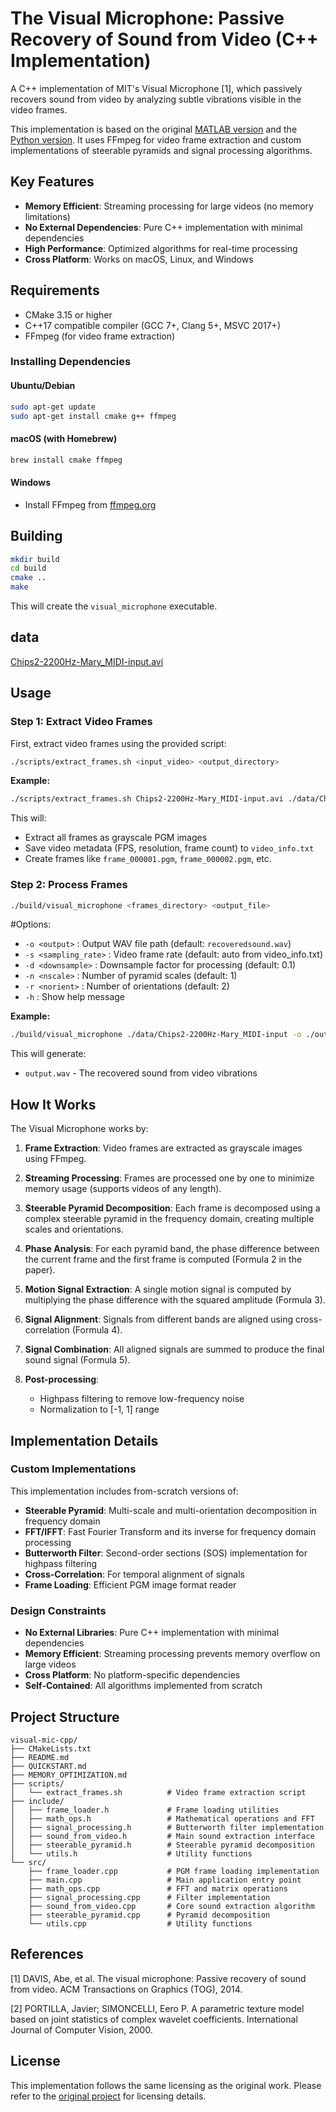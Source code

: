 # The Visual Microphone: Passive Recovery of Sound from Video (C++ Implementation)

A C++ implementation of MIT's Visual Microphone [1], which passively recovers sound from video by analyzing subtle vibrations visible in the video frames.

This implementation is based on the original [MATLAB version](http://people.csail.mit.edu/mrub/VisualMic/#data) and the [Python version](https://github.com/antoniomuso/visual-mic). It uses FFmpeg for video frame extraction and custom implementations of steerable pyramids and signal processing algorithms.

## Key Features

- **Memory Efficient**: Streaming processing for large videos (no memory limitations)
- **No External Dependencies**: Pure C++ implementation with minimal dependencies
- **High Performance**: Optimized algorithms for real-time processing
- **Cross Platform**: Works on macOS, Linux, and Windows



## Requirements

- CMake 3.15 or higher
- C++17 compatible compiler (GCC 7+, Clang 5+, MSVC 2017+)
- FFmpeg (for video frame extraction)

### Installing Dependencies

#### Ubuntu/Debian
```bash
sudo apt-get update
sudo apt-get install cmake g++ ffmpeg       
```

#### macOS (with Homebrew)
```bash
brew install cmake ffmpeg
```

#### Windows
- Install FFmpeg from [ffmpeg.org](https://ffmpeg.org/download.html)

## Building

```bash
mkdir build
cd build
cmake ..
make
```

This will create the `visual_microphone` executable.

## data

[Chips2-2200Hz-Mary_MIDI-input.avi](https://data.csail.mit.edu/vidmag/VisualMic/Results/Chips2-2200Hz-Mary_MIDI-input.avi)

## Usage

### Step 1: Extract Video Frames

First, extract video frames using the provided script:

```bash
./scripts/extract_frames.sh <input_video> <output_directory>
```

**Example:**
```bash
./scripts/extract_frames.sh Chips2-2200Hz-Mary_MIDI-input.avi ./data/Chips2-2200Hz-Mary_MIDI-input 2200
```

This will:
- Extract all frames as grayscale PGM images
- Save video metadata (FPS, resolution, frame count) to `video_info.txt`
- Create frames like `frame_000001.pgm`, `frame_000002.pgm`, etc.

### Step 2: Process Frames

```bash
./build/visual_microphone <frames_directory> <output_file>
```
#Options:
- `-o <output>` : Output WAV file path (default: `recoveredsound.wav`)
- `-s <sampling_rate>` : Video frame rate (default: auto from video_info.txt)
- `-d <downsample>` : Downsample factor for processing (default: 0.1)
- `-n <nscale>` : Number of pyramid scales (default: 1)
- `-r <norient>` : Number of orientations (default: 2)
- `-h` : Show help message

**Example:**
```bash
./build/visual_microphone ./data/Chips2-2200Hz-Mary_MIDI-input -o ./output/Chips2-2200Hz-Mary_MIDI-input_recovered.wav -s 2200 -d 0.1 -n 1 -r 2
```

This will generate:
- `output.wav` - The recovered sound from video vibrations

## How It Works

The Visual Microphone works by:

1. **Frame Extraction**: Video frames are extracted as grayscale images using FFmpeg.

2. **Streaming Processing**: Frames are processed one by one to minimize memory usage (supports videos of any length).

3. **Steerable Pyramid Decomposition**: Each frame is decomposed using a complex steerable pyramid in the frequency domain, creating multiple scales and orientations.

4. **Phase Analysis**: For each pyramid band, the phase difference between the current frame and the first frame is computed (Formula 2 in the paper).

5. **Motion Signal Extraction**: A single motion signal is computed by multiplying the phase difference with the squared amplitude (Formula 3).

6. **Signal Alignment**: Signals from different bands are aligned using cross-correlation (Formula 4).

7. **Signal Combination**: All aligned signals are summed to produce the final sound signal (Formula 5).

8. **Post-processing**: 
   - Highpass filtering to remove low-frequency noise
   - Normalization to [-1, 1] range

## Implementation Details

### Custom Implementations

This implementation includes from-scratch versions of:

- **Steerable Pyramid**: Multi-scale and multi-orientation decomposition in frequency domain
- **FFT/IFFT**: Fast Fourier Transform and its inverse for frequency domain processing
- **Butterworth Filter**: Second-order sections (SOS) implementation for highpass filtering
- **Cross-Correlation**: For temporal alignment of signals
- **Frame Loading**: Efficient PGM image format reader

### Design Constraints

- **No External Libraries**: Pure C++ implementation with minimal dependencies
- **Memory Efficient**: Streaming processing prevents memory overflow on large videos
- **Cross Platform**: No platform-specific dependencies
- **Self-Contained**: All algorithms implemented from scratch

## Project Structure

```
visual-mic-cpp/
├── CMakeLists.txt
├── README.md
├── QUICKSTART.md
├── MEMORY_OPTIMIZATION.md
├── scripts/
│   └── extract_frames.sh          # Video frame extraction script
├── include/
│   ├── frame_loader.h             # Frame loading utilities
│   ├── math_ops.h                 # Mathematical operations and FFT
│   ├── signal_processing.h        # Butterworth filter implementation
│   ├── sound_from_video.h         # Main sound extraction interface
│   ├── steerable_pyramid.h        # Steerable pyramid decomposition
│   └── utils.h                    # Utility functions
└── src/
    ├── frame_loader.cpp           # PGM frame loading implementation
    ├── main.cpp                   # Main application entry point
    ├── math_ops.cpp               # FFT and matrix operations
    ├── signal_processing.cpp      # Filter implementation
    ├── sound_from_video.cpp       # Core sound extraction algorithm
    ├── steerable_pyramid.cpp      # Pyramid decomposition
    └── utils.cpp                  # Utility functions
```

## References

[1] DAVIS, Abe, et al. The visual microphone: Passive recovery of sound from video. ACM Transactions on Graphics (TOG), 2014.

[2] PORTILLA, Javier; SIMONCELLI, Eero P. A parametric texture model based on joint statistics of complex wavelet coefficients. International Journal of Computer Vision, 2000.

## License

This implementation follows the same licensing as the original work. Please refer to the [original project](http://people.csail.mit.edu/mrub/VisualMic/) for licensing details.

